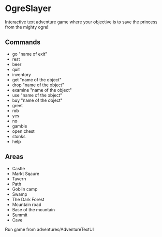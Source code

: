 # OgreSlayer
Interactive text adventure game where your objective is to save the princess from the mighty ogre!
## Commands
- go "name of exit"
- rest
- beer
- quit
- inventory
- get "name of the object"
- drop "name of the object"
- examine "name of the object"
- use "name of the object"
- buy "name of the object"
- greet
- rob
- yes
- no
- gamble
- open chest
- stonks
- help
## Areas
- Castle
- Markt Sqaure
- Tavern
- Path
- Goblin camp
- Swamp
- The Dark Forest
- Mountain road
- Base of the mountain
- Summit
- Cave

Run game from adventures/AdventureTextUI
